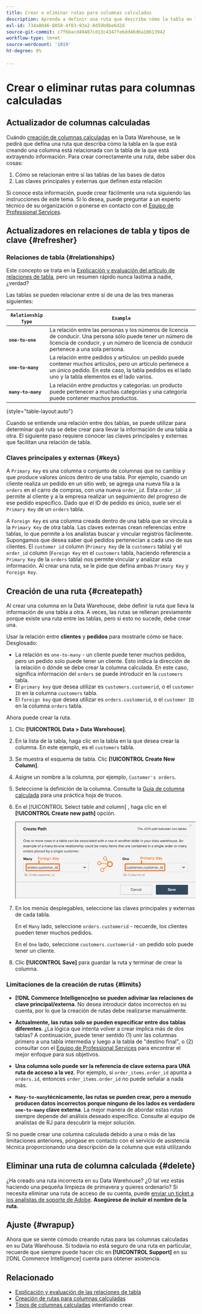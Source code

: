 ```yaml
---
title: Crear o eliminar rutas para columnas calculadas
description: Aprenda a definir una ruta que describa cómo la tabla en la que está creando una columna está relacionada con la tabla de la que está extrayendo información.
exl-id: 734a8046-8058-4f03-93a2-8d59b9be6d2d
source-git-commit: c7f6bacd49487cd13c4347fe6dd46d6a10613942
workflow-type: tm+mt
source-wordcount: '1019'
ht-degree: 0%

---
```


# Crear o eliminar rutas para columnas calculadas

## Actualizador de columnas calculadas

Cuándo [creación de columnas calculadas](../data-warehouse-mgr/creating-calculated-columns.md) en la Data Warehouse, se le pedirá que defina una ruta que describa cómo la tabla en la que está creando una columna está relacionada con la tabla de la que está extrayendo información. Para crear correctamente una ruta, debe saber dos cosas:

1. Cómo se relacionan entre sí las tablas de las bases de datos
1. Las claves principales y externas que definen esta relación

Si conoce esta información, puede crear fácilmente una ruta siguiendo las instrucciones de este tema. Si lo desea, puede preguntar a un experto técnico de su organización o ponerse en contacto con el [Equipo de Professional Services](https://experienceleague.adobe.com/docs/commerce-knowledge-base/kb/troubleshooting/miscellaneous/mbi-service-policies.html).

## Actualizadores en relaciones de tabla y tipos de clave {#refresher}

### Relaciones de tabla {#relationships}

Este concepto se trata en la [Explicación y evaluación del artículo de relaciones de tabla](../../data-analyst/data-warehouse-mgr/table-relationships.md), pero un resumen rápido nunca lastima a nadie, ¿verdad?

Las tablas se pueden relacionar entre sí de una de las tres maneras siguientes:

| **`Relationship Type`** | **`Example`** |
|-----|-----|
| **`one-to-one`** | La relación entre las personas y los números de licencia de conducir. Una persona sólo puede tener un número de licencia de conducir, y un número de licencia de conducir pertenece a una sola persona. |
| **`one-to-many`** | La relación entre pedidos y artículos: un pedido puede contener muchos artículos, pero un artículo pertenece a un único pedido. En este caso, la tabla pedidos es el lado uno y la tabla elementos es el lado varios. |
| **`many-to-many`** | La relación entre productos y categorías: un producto puede pertenecer a muchas categorías y una categoría puede contener muchos productos. |

{style="table-layout:auto"}

Cuando se entiende una relación entre dos tablas, se puede utilizar para determinar qué ruta se debe crear para llevar la información de una tabla a otra. El siguiente paso requiere conocer las claves principales y externas que facilitan una relación de tabla.

### Claves principales y externas {#keys}

A `Primary Key` es una columna o conjunto de columnas que no cambia y que produce valores únicos dentro de una tabla. Por ejemplo, cuando un cliente realiza un pedido en un sitio web, se agrega una nueva fila a la `orders` en el carro de compras, con una nueva `order_id`. Esta `order_id` permite al cliente y a la empresa realizar un seguimiento del progreso de ese pedido específico. Dado que el ID de pedido es único, suele ser el `Primary Key` de un `orders` tabla.

A `Foreign Key` es una columna creada dentro de una tabla que se vincula a la `Primary Key` de otra tabla. Las claves externas crean referencias entre tablas, lo que permite a los analistas buscar y vincular registros fácilmente. Supongamos que desea saber qué pedidos pertenecían a cada uno de sus clientes. El `customer id` column (`Primary Key` de la `customers` tabla) y el `order_id` column (`Foreign Key` en el `customers` tabla, haciendo referencia a `Primary Key` de la `orders` tabla) nos permite vincular y analizar esta información. Al crear una ruta, se le pide que defina ambas `Primary Key` y `Foreign Key`.

## Creación de una ruta {#createpath}

Al crear una columna en la Data Warehouse, debe definir la ruta que lleva la información de una tabla a otra. A veces, las rutas se rellenan previamente porque existe una ruta entre las tablas, pero si esto no sucede, debe crear una.

Usar la relación entre **clientes** y **pedidos** para mostrarle cómo se hace. Desglosado:

* La relación es `one-to-many` - un cliente puede tener muchos pedidos, pero un pedido solo puede tener un cliente. Esto indica la dirección de la relación o dónde se debe crear la columna calculada. En este caso, significa información del `orders` se puede introducir en la `customers` tabla.
* El `primary key` que desea utilizar es `customers.customerid`, o el `customer ID` en la columna `customers` tabla.
* El `foreign key` que desea utilizar es `orders.customerid`, o el `customer ID` en la columna `orders` tabla.

Ahora puede crear la ruta.

1. Clic **[!UICONTROL Data > Data Warehouse]**.
1. En la lista de la tabla, haga clic en la tabla en la que desea crear la columna. En este ejemplo, es el `customers` tabla.
1. Se muestra el esquema de tabla. Clic **[!UICONTROL Create New Column]**.
1. Asigne un nombre a la columna, por ejemplo, `Customer's orders`.
1. Seleccione la definición de la columna. Consulte la [Guía de columna calculada](../data-warehouse-mgr/creating-calculated-columns.md) para una práctica hoja de trucos.
1. En el [!UICONTROL Select table and column] , haga clic en el **[!UICONTROL Create new path]** opción.

   ![Creación de rutas para columnas calculadas modales](../../assets/Creating_Paths_modal.png)

1. En los menús desplegables, seleccione las claves principales y externas de cada tabla.

   En el `Many` lado, seleccione `orders.customerid` - recuerde, los clientes pueden tener muchos pedidos.

   En el `One` lado, seleccione `customers.customerid` - un pedido solo puede tener un cliente.

1. Clic **[!UICONTROL Save]** para guardar la ruta y terminar de crear la columna.

### Limitaciones de la creación de rutas {#limits}

* **[!DNL Commerce Intelligence]no se pueden adivinar las relaciones de clave principal/externa**. No desea introducir datos incorrectos en su cuenta, por lo que la creación de rutas debe realizarse manualmente.

* **Actualmente, las rutas solo se pueden especificar entre dos tablas diferentes**. ¿La lógica que intenta volver a crear implica más de dos tablas? A continuación, puede tener sentido (1) unir las columnas primero a una tabla intermedia y luego a la tabla de &quot;destino final&quot;, o (2) consultar con el [Equipo de Professional Services](https://experienceleague.adobe.com/docs/commerce-knowledge-base/kb/troubleshooting/miscellaneous/mbi-service-policies.html) para encontrar el mejor enfoque para sus objetivos.

* **Una columna solo puede ser la referencia de clave externa para UNA ruta de acceso a la vez**. Por ejemplo, si `order_items.order_id` apunta a `orders.id`, entonces `order_items.order_id` no puede señalar a nada más.

* **`Many-to-many`técnicamente, las rutas se pueden crear, pero a menudo producen datos incorrectos porque ninguno de los lados es verdadero `one-to-many` clave externa**. La mejor manera de abordar estas rutas siempre depende del análisis deseado específico. Consulte al equipo de analistas de RJ para descubrir la mejor solución.

Si no puede crear una columna calculada debido a una o más de las limitaciones anteriores, póngase en contacto con el servicio de asistencia técnica proporcionando una descripción de la columna que está utilizando

## Eliminar una ruta de columna calculada {#delete}

¿Ha creado una ruta incorrecta en su Data Warehouse? ¿O tal vez estás haciendo una pequeña limpieza de primavera y quieres ordenarlo? Si necesita eliminar una ruta de acceso de su cuenta, puede [enviar un ticket a los analistas de soporte de Adobe](../../guide-overview.md#Submitting-a-Support-Ticket). **Asegúrese de incluir el nombre de la ruta.**

## Ajuste {#wrapup}

Ahora que se siente cómodo creando rutas para las columnas calculadas en su Data Warehouse. Si todavía no está seguro de una ruta en particular, recuerde que siempre puede hacer clic en **[!UICONTROL Support]** en su [!DNL Commerce Intelligence] cuenta para obtener asistencia.

## Relacionado

* [Explicación y evaluación de las relaciones de tabla](../data-warehouse-mgr/table-relationships.md)
* [Creación de rutas para columnas calculadas](../data-warehouse-mgr/create-paths-calc-columns.md)
* [Tipos de columnas calculadas](../data-warehouse-mgr/calc-column-types.md) intentando crear.
